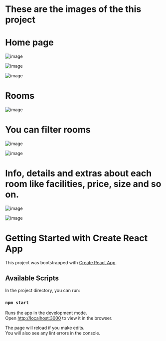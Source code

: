# These are the images of the this project

# Home page
![image](https://user-images.githubusercontent.com/75462686/131257849-f033a065-38e7-4872-ad16-3f4059fe1f68.png)

![image](https://user-images.githubusercontent.com/75462686/131258035-559786dd-fd97-4b5e-a7a8-f10a9904855e.png)

![image](https://user-images.githubusercontent.com/75462686/131258048-3c3ef395-454b-408d-84c7-b8eb554160fd.png)

# Rooms

![image](https://user-images.githubusercontent.com/75462686/131258072-e0f17cf3-da64-4d3e-8ed3-b8fe7b5fd373.png)

# You can filter rooms 

![image](https://user-images.githubusercontent.com/75462686/131258094-c15fabe5-52dd-421f-a40a-07d68ef7ddf1.png)

![image](https://user-images.githubusercontent.com/75462686/131258129-80360c31-d29d-4e32-8dc0-1abd3caedd25.png)

# Info, details and extras about each room like facilities, price, size and so on.

![image](https://user-images.githubusercontent.com/75462686/131258144-0d295674-f025-464f-b647-b1e1c5c17db4.png)

![image](https://user-images.githubusercontent.com/75462686/131258171-6ca130e5-716c-4d39-b3e6-16c59772c818.png)



# Getting Started with Create React App

This project was bootstrapped with [Create React App](https://github.com/facebook/create-react-app).

## Available Scripts

In the project directory, you can run:

### `npm start`

Runs the app in the development mode.\
Open [http://localhost:3000](http://localhost:3000) to view it in the browser.

The page will reload if you make edits.\
You will also see any lint errors in the console.
